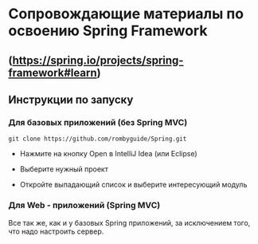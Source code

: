 # Сопровождающие материалы по освоению Spring Framework
## (https://spring.io/projects/spring-framework#learn)
## Инструкции по запуску

### Для базовых приложений (без Spring MVC)

```
git clone https://github.com/rombyguide/Spring.git
```
* Нажмите на кнопку Open в IntelliJ Idea (или Eclipse)

* Выберите нужный проект 

* Откройте выпадающий список и выберите интересующий модуль

### Для Web - приложений (Spring MVC)

Все так же, как и у базовых Spring приложений, за исключением того, что надо настроить сервер. 

